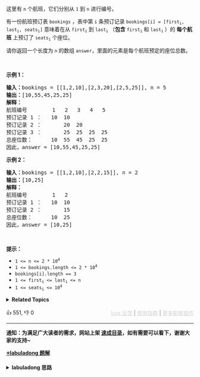 <p>这里有&nbsp;<code>n</code>&nbsp;个航班，它们分别从 <code>1</code> 到 <code>n</code> 进行编号。</p>

<p>有一份航班预订表&nbsp;<code>bookings</code> ，表中第&nbsp;<code>i</code>&nbsp;条预订记录&nbsp;<code>bookings[i] = [first<sub>i</sub>, last<sub>i</sub>, seats<sub>i</sub>]</code>&nbsp;意味着在从 <code>first<sub>i</sub></code>&nbsp;到 <code>last<sub>i</sub></code> （<strong>包含</strong> <code>first<sub>i</sub></code> 和 <code>last<sub>i</sub></code> ）的 <strong>每个航班</strong> 上预订了 <code>seats<sub>i</sub></code>&nbsp;个座位。</p>

<p>请你返回一个长度为 <code>n</code> 的数组&nbsp;<code>answer</code>，里面的元素是每个航班预定的座位总数。</p>

<p>&nbsp;</p>

<p><strong>示例 1：</strong></p>

<pre>
<strong>输入：</strong>bookings = [[1,2,10],[2,3,20],[2,5,25]], n = 5
<strong>输出：</strong>[10,55,45,25,25]
<strong>解释：</strong>
航班编号        1   2   3   4   5
预订记录 1 ：   10  10
预订记录 2 ：       20  20
预订记录 3 ：       25  25  25  25
总座位数：      10  55  45  25  25
因此，answer = [10,55,45,25,25]
</pre>

<p><strong>示例 2：</strong></p>

<pre>
<strong>输入：</strong>bookings = [[1,2,10],[2,2,15]], n = 2
<strong>输出：</strong>[10,25]
<strong>解释：</strong>
航班编号        1   2
预订记录 1 ：   10  10
预订记录 2 ：       15
总座位数：      10  25
因此，answer = [10,25]
</pre>

<p>&nbsp;</p>

<p><strong>提示：</strong></p>

<ul> 
 <li><code>1 &lt;= n &lt;= 2 * 10<sup>4</sup></code></li> 
 <li><code>1 &lt;= bookings.length &lt;= 2 * 10<sup>4</sup></code></li> 
 <li><code>bookings[i].length == 3</code></li> 
 <li><code>1 &lt;= first<sub>i</sub> &lt;= last<sub>i</sub> &lt;= n</code></li> 
 <li><code>1 &lt;= seats<sub>i</sub> &lt;= 10<sup>4</sup></code></li> 
</ul>

<details><summary><strong>Related Topics</strong></summary>数组 | 前缀和</details><br>

<div>👍 551, 👎 0<span style='float: right;'><span style='color: gray;'><a href='https://github.com/labuladong/fucking-algorithm/issues' target='_blank' style='color: lightgray;text-decoration: underline;'>bug 反馈</a> | <a href='https://labuladong.online/algo/fname.html?fname=jb插件简介' target='_blank' style='color: lightgray;text-decoration: underline;'>使用指南</a> | <a href='https://labuladong.online/algo/' target='_blank' style='color: lightgray;text-decoration: underline;'>更多配套插件</a></span></span></div>

<div id="labuladong"><hr>

**通知：为满足广大读者的需求，网站上架 [速成目录](https://labuladong.online/algo/intro/quick-learning-plan/)，如有需要可以看下，谢谢大家的支持~**



<p><strong><a href="https://labuladong.online/algo/data-structure/diff-array/" target="_blank">⭐️labuladong 题解</a></strong></p>
<details><summary><strong>labuladong 思路</strong></summary>


<div id="labuladong_solution_zh">

## 基本思路

这题考察差分数组技巧，差分数组技巧适用于频繁对数组区间进行增减的场景。

核心原理：

1、构造差分数组：

```java
int[] diff = new int[nums.length];
// 构造差分数组
diff[0] = nums[0];
for (int i = 1; i < nums.length; i++) {
    diff[i] = nums[i] - nums[i - 1];
}
```

![](https://labuladong.online/algo/images/difference/2.jpeg)

2、还原原始数组：

```java
int[] res = new int[diff.length];
// 根据差分数组构造结果数组
res[0] = diff[0];
for (int i = 1; i < diff.length; i++) {
    res[i] = res[i - 1] + diff[i];
}
```

2、进行区间增减，如果你想对区间 `nums[i..j]` 的元素全部加 3，那么只需要让 `diff[i] += 3`，然后再让 `diff[j+1] -= 3` 即可：

![](https://labuladong.online/algo/images/difference/3.jpeg)

本题就相当于给你输入一个长度为 `n` 的数组 `nums`，其中所有元素都是 0，然后让你进行一系列区间加减操作，可以套用差分数组技巧。

**详细题解**：
  - [小而美的算法技巧：差分数组](https://labuladong.online/algo/data-structure/diff-array/)

</div>





<div id="solution">

## 解法代码



<div class="tab-panel"><div class="tab-nav">
<button data-tab-item="cpp" class="tab-nav-button btn " data-tab-group="default" onclick="switchTab(this)">cpp🤖</button>

<button data-tab-item="python" class="tab-nav-button btn " data-tab-group="default" onclick="switchTab(this)">python🤖</button>

<button data-tab-item="java" class="tab-nav-button btn active" data-tab-group="default" onclick="switchTab(this)">java🟢</button>

<button data-tab-item="go" class="tab-nav-button btn " data-tab-group="default" onclick="switchTab(this)">go🤖</button>

<button data-tab-item="javascript" class="tab-nav-button btn " data-tab-group="default" onclick="switchTab(this)">javascript🤖</button>
</div><div class="tab-content">
<div data-tab-item="cpp" class="tab-item " data-tab-group="default"><div class="highlight">

```cpp
// 注意：cpp 代码由 chatGPT🤖 根据我的 java 代码翻译。
// 本代码的正确性已通过力扣验证，如有疑问，可以对照 java 代码查看。

class Solution {
public:
    vector<int> corpFlightBookings(vector<vector<int>>& bookings, int n) {
        // nums 初始化为全 0
        vector<int> nums(n, 0);
        // 构造差分解法
        Difference df(nums);

        for (const auto& booking : bookings) {
            // 注意转成数组索引要减一哦
            int i = booking[0] - 1;
            int j = booking[1] - 1;
            int val = booking[2];
            // 对区间 nums[i..j] 增加 val
            df.increment(i, j, val);
        }
        // 返回最终的结果数组
        return df.result();
    }

private:
    class Difference {
        // 差分数组
        vector<int> diff;

    public:
        Difference(const vector<int>& nums) {
            assert(!nums.empty());
            diff.resize(nums.size());
            // 构造差分数组
            diff[0] = nums[0];
            for (size_t i = 1; i < nums.size(); ++i) {
                diff[i] = nums[i] - nums[i - 1];
            }
        }

        // 给闭区间 [i, j] 增加 val（可以是负数）
        void increment(int i, int j, int val) {
            diff[i] += val;
            if (j + 1 < diff.size()) {
                diff[j + 1] -= val;
            }
        }

        vector<int> result() {
            vector<int> res(diff.size());
            // 根据差分数组构造结果数组
            res[0] = diff[0];
            for (size_t i = 1; i < diff.size(); ++i) {
                res[i] = res[i - 1] + diff[i];
            }
            return res;
        }
    };
};
```

</div></div>

<div data-tab-item="python" class="tab-item " data-tab-group="default"><div class="highlight">

```python
# 注意：python 代码由 chatGPT🤖 根据我的 java 代码翻译。
# 本代码的正确性已通过力扣验证，如有疑问，可以对照 java 代码查看。

class Solution:
    def corpFlightBookings(self, bookings, n):
        # nums 初始化为全 0
        nums = [0] * n
        # 构造差分解法
        df = self.Difference(nums)

        for booking in bookings:
            # 注意转成数组索引要减一哦
            i = booking[0] - 1
            j = booking[1] - 1
            val = booking[2]
            # 对区间 nums[i..j] 增加 val
            df.increment(i, j, val)
        # 返回最终的结果数组
        return df.result()

    class Difference:
        # 差分数组
        def __init__(self, nums):
            assert len(nums) > 0
            self.diff = [0] * len(nums)
            # 构造差分数组
            self.diff[0] = nums[0]
            for i in range(1, len(nums)):
                self.diff[i] = nums[i] - nums[i - 1]

        # 给闭区间 [i, j] 增加 val（可以是负数）
        def increment(self, i, j, val):
            self.diff[i] += val
            if j + 1 < len(self.diff):
                self.diff[j + 1] -= val

        def result(self):
            res = [0] * len(self.diff)
            # 根据差分数组构造结果数组
            res[0] = self.diff[0]
            for i in range(1, len(self.diff)):
                res[i] = res[i - 1] + self.diff[i]
            return res
```

</div></div>

<div data-tab-item="java" class="tab-item active" data-tab-group="default"><div class="highlight">

```java
class Solution {
    public int[] corpFlightBookings(int[][] bookings, int n) {
        // nums 初始化为全 0
        int[] nums = new int[n];
        // 构造差分解法
        Difference df = new Difference(nums);

        for (int[] booking : bookings) {
            // 注意转成数组索引要减一哦
            int i = booking[0] - 1;
            int j = booking[1] - 1;
            int val = booking[2];
            // 对区间 nums[i..j] 增加 val
            df.increment(i, j, val);
        }
        // 返回最终的结果数组
        return df.result();
    }

    class Difference {
        // 差分数组
        private int[] diff;

        public Difference(int[] nums) {
            assert nums.length > 0;
            diff = new int[nums.length];
            // 构造差分数组
            diff[0] = nums[0];
            for (int i = 1; i < nums.length; i++) {
                diff[i] = nums[i] - nums[i - 1];
            }
        }

        // 给闭区间 [i, j] 增加 val（可以是负数）
        public void increment(int i, int j, int val) {
            diff[i] += val;
            if (j + 1 < diff.length) {
                diff[j + 1] -= val;
            }
        }

        public int[] result() {
            int[] res = new int[diff.length];
            // 根据差分数组构造结果数组
            res[0] = diff[0];
            for (int i = 1; i < diff.length; i++) {
                res[i] = res[i - 1] + diff[i];
            }
            return res;
        }
    }

}
```

</div></div>

<div data-tab-item="go" class="tab-item " data-tab-group="default"><div class="highlight">

```go
// 注意：go 代码由 chatGPT🤖 根据我的 java 代码翻译。
// 本代码的正确性已通过力扣验证，如有疑问，可以对照 java 代码查看。

func corpFlightBookings(bookings [][]int, n int) []int {
    // nums 初始化为全 0
    nums := make([]int, n)
    // 构造差分解法
    df := NewDifference(nums)

    for _, booking := range bookings {
        // 注意转成数组索引要减一哦
        i := booking[0] - 1
        j := booking[1] - 1
        val := booking[2]
        // 对区间 nums[i..j] 增加 val
        df.increment(i, j, val)
    }
    // 返回最终的结果数组
    return df.result()
}

type Difference struct {
    // 差分数组
    diff []int
}

func NewDifference(nums []int) *Difference {
    if len(nums) == 0 {
        panic("nums length must be greater than 0")
    }
    diff := make([]int, len(nums))
    // 构造差分数组
    diff[0] = nums[0]
    for i := 1; i < len(nums); i++ {
        diff[i] = nums[i] - nums[i-1]
    }
    return &Difference{diff}
}

// 给闭区间 [i, j] 增加 val（可以是负数）
func (d *Difference) increment(i, j, val int) {
    d.diff[i] += val
    if j+1 < len(d.diff) {
        d.diff[j+1] -= val
    }
}

func (d *Difference) result() []int {
    res := make([]int, len(d.diff))
    // 根据差分数组构造结果数组
    res[0] = d.diff[0]
    for i := 1; i < len(d.diff); i++ {
        res[i] = res[i-1] + d.diff[i]
    }
    return res
}
```

</div></div>

<div data-tab-item="javascript" class="tab-item " data-tab-group="default"><div class="highlight">

```javascript
// 注意：javascript 代码由 chatGPT🤖 根据我的 java 代码翻译。
// 本代码的正确性已通过力扣验证，如有疑问，可以对照 java 代码查看。

var corpFlightBookings = function(bookings, n) {
    // nums 初始化为全 0
    let nums = new Array(n).fill(0);
    // 构造差分解法
    let df = new Difference(nums);

    for (let booking of bookings) {
        // 注意转成数组索引要减一哦
        let i = booking[0] - 1;
        let j = booking[1] - 1;
        let val = booking[2];
        // 对区间 nums[i..j] 增加 val
        df.increment(i, j, val);
    }
    // 返回最终的结果数组
    return df.result();
};

class Difference {
    // 差分数组
    constructor(nums) {
        this.diff = new Array(nums.length).fill(0);
        // 构造差分数组
        this.diff[0] = nums[0];
        for (let i = 1; i < nums.length; i++) {
            this.diff[i] = nums[i] - nums[i - 1];
        }
    }

    // 给闭区间 [i, j] 增加 val（可以是负数）
    increment(i, j, val) {
        this.diff[i] += val;
        if (j + 1 < this.diff.length) {
            this.diff[j + 1] -= val;
        }
    }

    // 根据差分数组构造结果数组
    result() {
        let res = new Array(this.diff.length);
        res[0] = this.diff[0];
        for (let i = 1; i < this.diff.length; i++) {
            res[i] = res[i - 1] + this.diff[i];
        }
        return res;
    }
}
```

</div></div>
</div></div>

<hr /><details open hint-container details><summary style="font-size: medium"><strong>🥳🥳 算法可视化 🥳🥳</strong></summary><div id="data_corporate-flight-bookings"  category="leetcode" ></div><div class="resizable aspect-ratio-container" style="height: 100%;">
<div id="iframe_corporate-flight-bookings"></div></div>
</details><hr /><br />

</div>
</details>
</div>

